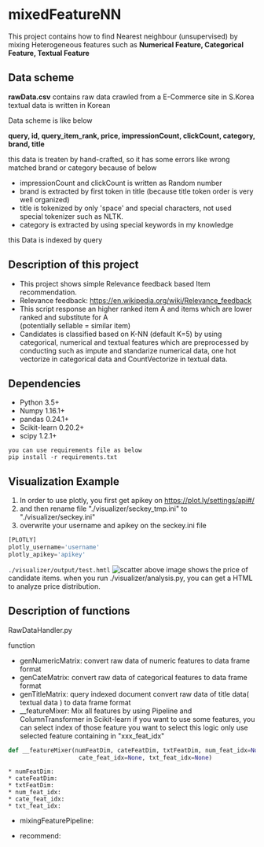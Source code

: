 # mixedFeatureNN

This project contains how to find Nearest neighbour (unsupervised) by mixing Heterogeneous features
such as **Numerical Feature, Categorical Feature, Textual Feature**


## Data scheme

**rawData.csv** contains raw data crawled from a E-Commerce site in S.Korea
textual data is written in Korean

Data scheme is like below

**query,  id, query_item_rank,    price,  impressionCount,    clickCount, category,   brand,  title**

this data is treaten by hand-crafted, so it has some errors like wrong matched brand or category because of below
* impressionCount and clickCount is written as Random number
* brand is extracted by first token in title (because title token order is very well organized)
* title is tokenized by only 'space' and special characters, not used special tokenizer such as NLTK.
* category is extracted by using special keywords in my knowledge

this Data is indexed by query

## Description of this project

* This project shows simple Relevance feedback based Item recommendation.
* Relevance feedback:  https://en.wikipedia.org/wiki/Relevance_feedback
* This script response an higher ranked item A and items which are lower ranked and substitute for A  
  (potentially sellable = similar item)
* Candidates is classified based on K-NN (default K=5) by using categorical, numerical and textual features which are preprocessed by conducting such as impute and standarize numerical data, one hot vectorize in categorical data and CountVectorize in textual data.

## Dependencies
* Python 3.5+
* Numpy 1.16.1+
* pandas 0.24.1+
* Scikit-learn 0.20.2+
* scipy 1.2.1+
```
you can use requirements file as below
pip install -r requirements.txt
```

## Visualization Example
1) In order to use plotly, you first get apikey on 
https://plot.ly/settings/api#/
2) and then rename file "./visualizer/seckey_tmp.ini" to "./visualizer/seckey.ini"
3) overwrite your username and apikey on the seckey.ini file
```python
[PLOTLY]
plotly_username='username'
plotly_apikey='apikey'
```

```./visualizer/output/test.hmtl```
![scatter](./image/price_scatter.png)
above image shows the price of candidate items.
when you run ./visualizer/analysis.py, you can get a HTML to analyze price distribution.

## Description of functions

RawDataHandler.py

function
* genNumericMatrix:
convert raw data of numeric features to data frame format
* genCateMatrix:
convert raw data of categorical features to data frame format
* genTitleMatrix: query indexed document
convert raw data of title data( textual data ) to data frame format
* __featureMixer:
Mix all features by using Pipeline and ColumnTransformer in Scikit-learn
if you want to use some features, you can select index of those feature you want to select
this logic only use selected feature containing in "xxx_feat_idx"
```python
def __featureMixer(numFeatDim, cateFeatDim, txtFeatDim, num_feat_idx=None, 
                    cate_feat_idx=None, txt_feat_idx=None)
```
    * numFeatDim:
    * cateFeatDim:
    * txtFeatDim:
    * num_feat_idx:
    * cate_feat_idx:
    * txt_feat_idx:    
  
* mixingFeaturePipeline:

* recommend:
